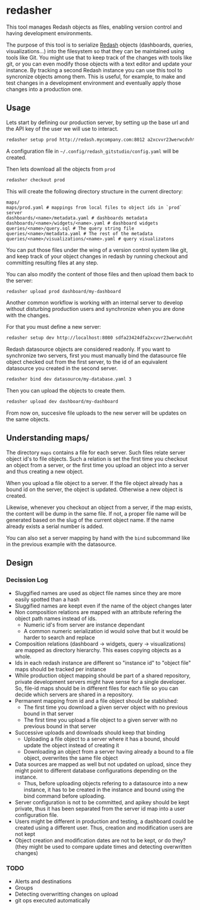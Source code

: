 # redasher

This tool manages Redash objects as files,
enabling version control and having development environments.

The purpose of this tool is to serialize [Redash](http://redash.io) objects
(dashboards, queries, visualizations...)
into the filesystem so that they can be maintained using tools like Git.
You might use that to keep track of the changes with tools like git, or
you can even modify those objects with a text editor and update your instance.
By tracking a second Redash instance you can use this tool to syncronize objects among them.
This is useful, for example, to make and test changes in a development  environment
and eventually apply those changes into a production one.


## Usage

Lets start by defining our production server, by setting up the base url
and the API key of the user we will use to interact.

```bash
redasher setup prod http://redash.mycompany.com:8012 a2xcvvr23werwcdvhtsdfa23424df
```

A configuration file in `~/.config/redash_gitstudio/config.yaml` will be created.

Then lets download all the objects from `prod`

```bash
redasher checkout prod
```

This will create the following directory structure in the current directory:

```
maps/
maps/prod.yaml # mappings from local files to object ids in `prod` server
dashboards/<name>/metadata.yaml # dashboards metadata
dashboards/<name>/widgets/<name>.yaml # dashboard widgets
queries/<name>/query.sql # The query string file
queries/<name>/metadata.yaml # The rest of the metadata
queries/<name>/visualizations/<name>.yaml # query visualizatons
```

You can put those files under the wing of a version control system like git,
and keep track of your object changes in redash
by running checkout and committing resulting files at any step.

You can also modify the content of those files
and then upload them back to the server:

```bash
redasher upload prod dashboard/my-dashboard
```

Another common workflow is working with an internal server
to develop without disturbing production users and
synchronize when you are done with the changes.

For that you must define a new server:

```bash
redasher setup dev http://localhost:8080 sdfa23424dfa2xcvvr23werwcdvht
```

Redash datasource objects are considered readonly.
If you want to synchronize two servers, first you must
manually bind the datasource file object
checked out from the first server, to the
id of an equivalent datasource you created in the second server.

```bash
redasher bind dev datasource/my-database.yaml 3
```

Then you can upload the objects to create them.

```bash
redasher upload dev dashboard/my-dashboard
```

From now on, succesive file uploads to the new server
will be updates on the same objects.


## Understanding maps/

The directory `maps` contains a file for each server.
Such files relate server object id's to file objects.
Such a relation is set the first time you checkout an object from a server,
or the first time you upload an object into a server and thus creating a new object.

When you upload a file object to a server.
If the file object already has a bound id on the server,
the object is updated.
Otherwise a new object is created.

Likewise, whenever you checkout an object from a server,
if the map exists, the content will be dump in the same file.
If not, a proper file name will be generated based on the slug
of the current object name.
If the name already exists a serial number is added.

You can also set a server mapping by hand with the `bind` subcommand
like in the previous example with the datasource.



## Design

### Decission Log

- Sluggified names are used as object file names since they are more easily spotted than a hash
- Sluggified names are keept even if the name of the object changes later
- Non composition relations are mapped with an attribute refering the object path names instead of ids.
  - Numeric id's from server are instance dependant
  - A common numeric serialization id would solve that but it would be harder to search and replace
- Composition relations (dashboard -> widgets, query -> visualizations) are
  mapped as directory hierarchy. This eases copying objects as a whole.
- Ids in each redash instance are different so "instance id" to "object file" maps should be tracked per instance
- While production object mapping should be part of a shared repository,
  private development servers might have sense for a single developer.
  So, file-id maps should be in different files for each file so you can
  decide which servers are shared in a repository.
- Permanent mapping from id and a file object should be stablished:
  - The first time you download a given server object with no previous bound in that server
  - The first time you upload a file object to a given server with no previous bound in that server
- Successive uploads and downloads should keep that binding
  - Uploading a file object to a server where it has a bound, should update the object instead of creating it
  - Downloading an object from a server having already a bound to a file object, overwrites the same file object
- Data sources are mapped as well but not updated on upload, since they might point to different database configurations depending on the instance.
  - Thus, before uploading objects refering to a datasource into a new instance,
    it has to be created in the instance and bound using the bind command before uploading.
- Server configuration is not to be committed, and apikey should be kept private,
  thus it has been separated from the server id map into a user configuration file.
- Users might be different in production and testing, a dashboard could
  be created using a different user. 
  Thus, creation and modification users are not kept
- Object creation and modification dates are not to be kept, or do they? (they might be used to compare update times and detecting overwritten changes)

### TODO

- Alerts and destinations
- Groups
- Detecting overwritting changes on upload
- git ops executed automatically



